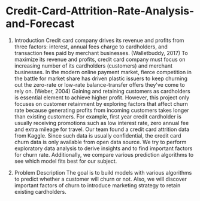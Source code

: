 # Credit-Card-Attrition-Rate-Analysis-and-Forecast

1. Introduction
Credit card company drives its revenue and profits from three factors: interest, annual fees charge to cardholders, and transaction fees paid by merchant businesses. (Walletbuddy, 2017) To maximize its revenue and profits, credit card company must focus on increasing number of its cardholders (customers) and merchant businesses. In the modern online payment market, fierce competition in the battle for market share has driven plastic issuers to keep churning out the zero-rate or low-rate balance-transfer offers they've come to rely on. (Weber, 2004) Gaining and retaining customers as cardholders is essential element to achieve higher profit. However, this project only focuses on customer retainment by exploring factors that affect churn rate because generating profits from incoming customers takes longer than existing customers. For example, first year credit cardholder is usually receiving promotions such as low interest rate, zero annual fee and extra mileage for travel. Our team found a credit card attrition data from Kaggle. Since such data is usually confidential, the credit card churn data is only available from open data source. We try to perform exploratory data analysis to derive insights and to find important factors for churn rate. Additionally, we compare various prediction algorithms to see which model fits best for our subject.

2. Problem Description
The goal is to build models with various algorithms to predict whether a customer will churn or not. Also, we will discover important factors of churn to introduce marketing strategy to retain existing cardholders.
